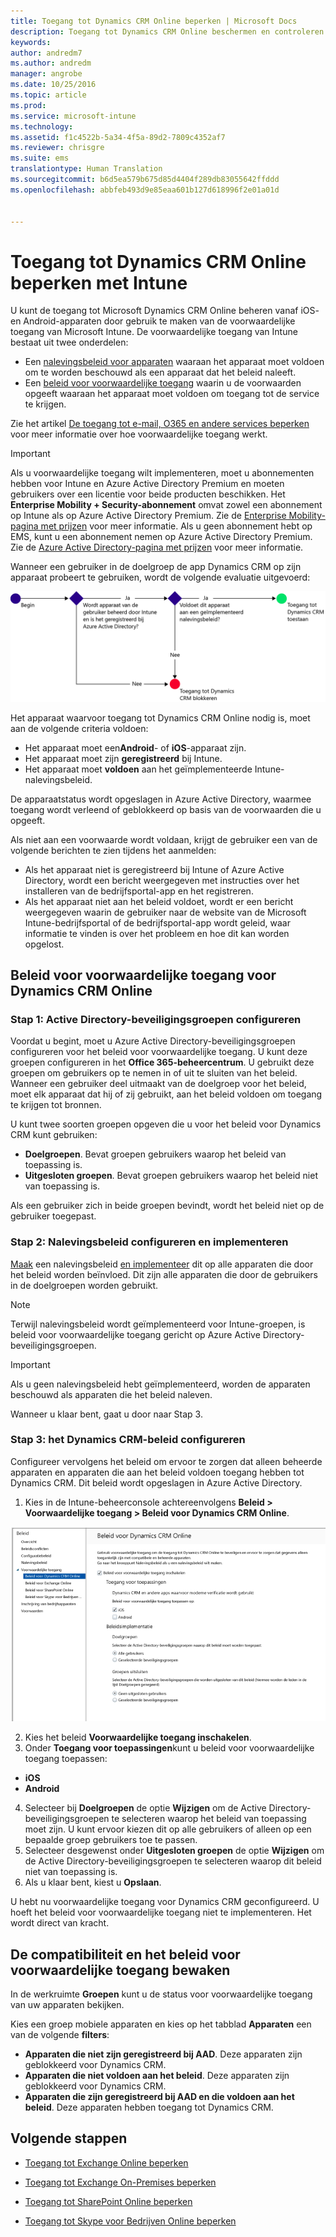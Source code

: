 ```yaml
---
title: Toegang tot Dynamics CRM Online beperken | Microsoft Docs
description: Toegang tot Dynamics CRM Online beschermen en controleren met voorwaardelijke toegang.
keywords: 
author: andredm7
ms.author: andredm
manager: angrobe
ms.date: 10/25/2016
ms.topic: article
ms.prod: 
ms.service: microsoft-intune
ms.technology: 
ms.assetid: f1c4522b-5a34-4f5a-89d2-7809c4352af7
ms.reviewer: chrisgre
ms.suite: ems
translationtype: Human Translation
ms.sourcegitcommit: b6d5ea579b675d85d4404f289db83055642ffddd
ms.openlocfilehash: abbfeb493d9e85eaa601b127d618996f2e01a01d


---
```


# <a name="restrict-access-to-dynamics-crm-online-with-intune"></a>Toegang tot Dynamics CRM Online beperken met Intune
U kunt de toegang tot Microsoft Dynamics CRM Online beheren vanaf iOS- en Android-apparaten door gebruik te maken van de voorwaardelijke toegang van Microsoft Intune.  De voorwaardelijke toegang van Intune bestaat uit twee onderdelen:
* Een [nalevingsbeleid voor apparaten](introduction-to-device-compliance-policies-in-microsoft-intune.md) waaraan het apparaat moet voldoen om te worden beschouwd als een apparaat dat het beleid naleeft.
* Een [beleid voor voorwaardelijke toegang](restrict-access-to-email-and-o365-services-with-microsoft-intune.md) waarin u de voorwaarden opgeeft waaraan het apparaat moet voldoen om toegang tot de service te krijgen.

Zie het artikel [De toegang tot e-mail, O365 en andere services beperken](restrict-access-to-email-and-o365-services-with-microsoft-intune.md) voor meer informatie over hoe voorwaardelijke toegang werkt.

> [!IMPORTANT]
> Als u voorwaardelijke toegang wilt implementeren, moet u abonnementen hebben voor Intune en Azure Active Directory Premium en moeten gebruikers over een licentie voor beide producten beschikken. Het **Enterprise Mobility + Security-abonnement** omvat zowel een abonnement op Intune als op Azure Active Directory Premium. Zie de [Enterprise Mobility-pagina met prijzen](https://www.microsoft.com/en-us/cloud-platform/enterprise-mobility-pricing) voor meer informatie. Als u geen abonnement hebt op EMS, kunt u een abonnement nemen op Azure Active Directory Premium. Zie de [Azure Active Directory-pagina met prijzen](https://azure.microsoft.com/en-us/pricing/details/active-directory/) voor meer informatie.

Wanneer een gebruiker in de doelgroep de app Dynamics CRM op zijn apparaat probeert te gebruiken, wordt de volgende evaluatie uitgevoerd:

![Diagram met de beslissingspunten die worden gebruikt om te bepalen of een apparaat toegang tot een service krijgt of wordt geblokkeerd](../media/mdm-ca-dynamics-crm-flow-diagram.png)

Het apparaat waarvoor toegang tot Dynamics CRM Online nodig is, moet aan de volgende criteria voldoen:
* Het apparaat moet een**Android**- of **iOS**-apparaat zijn.
* Het apparaat moet zijn **geregistreerd** bij Intune.
* Het apparaat moet **voldoen** aan het geïmplementeerde Intune-nalevingsbeleid.

De apparaatstatus wordt opgeslagen in Azure Active Directory, waarmee toegang wordt verleend of geblokkeerd op basis van de voorwaarden die u opgeeft.

Als niet aan een voorwaarde wordt voldaan, krijgt de gebruiker een van de volgende berichten te zien tijdens het aanmelden:
* Als het apparaat niet is geregistreerd bij Intune of Azure Active Directory, wordt een bericht weergegeven met instructies over het installeren van de bedrijfsportal-app en het registreren.
* Als het apparaat niet aan het beleid voldoet, wordt er een bericht weergegeven waarin de gebruiker naar de website van de Microsoft Intune-bedrijfsportal of de bedrijfsportal-app wordt geleid, waar informatie te vinden is over het probleem en hoe dit kan worden opgelost.

## <a name="configure-conditional-access-for-dynamics-crm-online"></a>Beleid voor voorwaardelijke toegang voor Dynamics CRM Online  
### <a name="step-1-configure-active-directory-security-groups"></a>Stap 1: Active Directory-beveiligingsgroepen configureren

Voordat u begint, moet u Azure Active Directory-beveiligingsgroepen configureren voor het beleid voor voorwaardelijke toegang. U kunt deze groepen configureren in het **Office 365-beheercentrum**. U gebruikt deze groepen om gebruikers op te nemen in of uit te sluiten van het beleid. Wanneer een gebruiker deel uitmaakt van de doelgroep voor het beleid, moet elk apparaat dat hij of zij gebruikt, aan het beleid voldoen om toegang te krijgen tot bronnen.

U kunt twee soorten groepen opgeven die u voor het beleid voor Dynamics CRM kunt gebruiken:
* **Doelgroepen**. Bevat groepen gebruikers waarop het beleid van toepassing is.
* **Uitgesloten groepen**. Bevat groepen gebruikers waarop het beleid niet van toepassing is.

Als een gebruiker zich in beide groepen bevindt, wordt het beleid niet op de gebruiker toegepast.

### <a name="step-2-configure-and-deploy-a-compliance-policy"></a>Stap 2: Nalevingsbeleid configureren en implementeren
[Maak](create-a-device-compliance-policy-in-microsoft-intune.md) een nalevingsbeleid [en implementeer](deploy-and-monitor-a-device-compliance-policy-in-microsoft-intune.md) dit op alle apparaten die door het beleid worden beïnvloed. Dit zijn alle apparaten die door de gebruikers in de doelgroepen worden gebruikt.

> [!NOTE]
> Terwijl nalevingsbeleid wordt geïmplementeerd voor Intune-groepen, is beleid voor voorwaardelijke toegang gericht op Azure Active Directory-beveiligingsgroepen.

> [!IMPORTANT]
> Als u geen nalevingsbeleid hebt geïmplementeerd, worden de apparaten beschouwd als apparaten die het beleid naleven.

Wanneer u klaar bent, gaat u door naar Stap 3.
### <a name="step-3-configure-the-dynamics-crm-policy"></a>Stap 3: het Dynamics CRM-beleid configureren
Configureer vervolgens het beleid om ervoor te zorgen dat alleen beheerde apparaten en apparaten die aan het beleid voldoen toegang hebben tot Dynamics CRM. Dit beleid wordt opgeslagen in Azure Active Directory.

1.  Kies in de Intune-beheerconsole achtereenvolgens **Beleid > Voorwaardelijke toegang > Beleid voor Dynamics CRM Online**.

  ![Schermafbeelding van de pagina met beleid voor voorwaardelijke toegang voor Dynamics CRM Online](../media/mdm-ca-dynamics-crm-policy-configuration.png)

2.  Kies het beleid **Voorwaardelijke toegang inschakelen**.
3.  Onder **Toegang voor toepassingen**kunt u beleid voor voorwaardelijke toegang toepassen:
  * **iOS**
  * **Android**
4.  Selecteer bij **Doelgroepen** de optie **Wijzigen** om de Active Directory-beveiligingsgroepen te selecteren waarop het beleid van toepassing moet zijn. U kunt ervoor kiezen dit op alle gebruikers of alleen op een bepaalde groep gebruikers toe te passen.
5.  Selecteer desgewenst onder **Uitgesloten groepen** de optie **Wijzigen** om de Active Directory-beveiligingsgroepen te selecteren waarop dit beleid niet van toepassing is.
6.  Als u klaar bent, kiest u **Opslaan**.

U hebt nu voorwaardelijke toegang voor Dynamics CRM geconfigureerd. U hoeft het beleid voor voorwaardelijke toegang niet te implementeren. Het wordt direct van kracht.
##  <a name="monitor-the-compliance-and-conditional-access-policies"></a>De compatibiliteit en het beleid voor voorwaardelijke toegang bewaken

In de werkruimte **Groepen** kunt u de status voor voorwaardelijke toegang van uw apparaten bekijken.

Kies een groep mobiele apparaten en kies op het tabblad **Apparaten** een van de volgende **filters**:
* **Apparaten die niet zijn geregistreerd bij AAD**. Deze apparaten zijn geblokkeerd voor Dynamics CRM.
* **Apparaten die niet voldoen aan het beleid**. Deze apparaten zijn geblokkeerd voor Dynamics CRM.
* **Apparaten die zijn geregistreerd bij AAD en die voldoen aan het beleid**. Deze apparaten hebben toegang tot Dynamics CRM.

##  <a name="next-steps"></a>Volgende stappen
* [Toegang tot Exchange Online beperken](restrict-access-to-exchange-online-with-microsoft-intune.md)

* [Toegang tot Exchange On-Premises beperken](restrict-access-to-exchange-onpremises-with-microsoft-intune.md)
* [Toegang tot SharePoint Online beperken](restrict-access-to-sharepoint-online-with-microsoft-intune.md)

* [Toegang tot Skype voor Bedrijven Online beperken](restrict-access-to-skype-for-business-online-with-microsoft-intune.md)



<!--HONumber=Dec16_HO2-->


